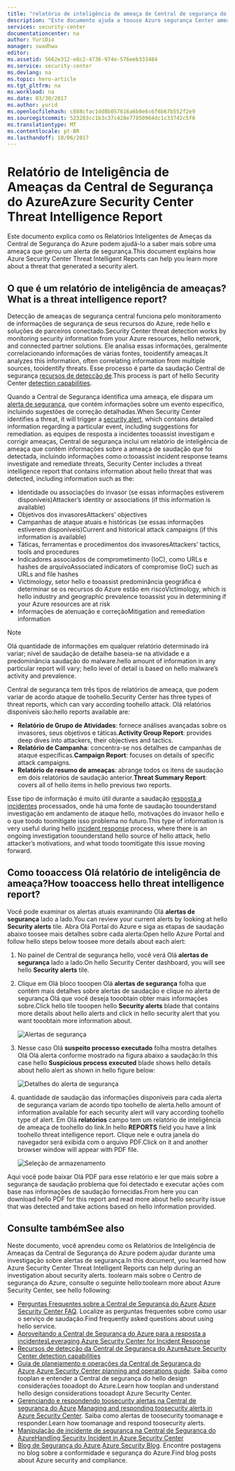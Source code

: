 ```yaml
---
title: "relatório de inteligência de ameaça de Central de segurança do aaaAzure | Microsoft Docs"
description: "Este documento ajuda a toouse Azure segurança Center ameaça Intelligent relatórios durante uma investigação toofind obter mais informações sobre um alerta de segurança."
services: security-center
documentationcenter: na
author: YuriDio
manager: swadhwa
editor: 
ms.assetid: 5662e312-e8c2-4736-974e-576eeb333484
ms.service: security-center
ms.devlang: na
ms.topic: hero-article
ms.tgt_pltfrm: na
ms.workload: na
ms.date: 03/30/2017
ms.author: yurid
ms.openlocfilehash: c888cfac1dd8b057616a6b8e6c6f6b67b552f2e9
ms.sourcegitcommit: 523283cc1b3c37c428e77850964dc1c33742c5f0
ms.translationtype: MT
ms.contentlocale: pt-BR
ms.lasthandoff: 10/06/2017
---
```

# <a name="azure-security-center-threat-intelligence-report"></a><span data-ttu-id="b476e-103">Relatório de Inteligência de Ameaças da Central de Segurança do Azure</span><span class="sxs-lookup"><span data-stu-id="b476e-103">Azure Security Center Threat Intelligence Report</span></span>
<span data-ttu-id="b476e-104">Este documento explica como os Relatórios Inteligentes de Ameças da Central de Segurança do Azure podem ajudá-lo a saber mais sobre uma ameaça que gerou um alerta de segurança.</span><span class="sxs-lookup"><span data-stu-id="b476e-104">This document explains how Azure Security Center Threat Intelligent Reports can help you learn more about a threat that generated a security alert.</span></span>

## <a name="what-is-a-threat-intelligence-report"></a><span data-ttu-id="b476e-105">O que é um relatório de inteligência de ameaças?</span><span class="sxs-lookup"><span data-stu-id="b476e-105">What is a threat intelligence report?</span></span>
<span data-ttu-id="b476e-106">Detecção de ameaças de segurança central funciona pelo monitoramento de informações de segurança de seus recursos do Azure, rede hello e soluções de parceiros conectado.</span><span class="sxs-lookup"><span data-stu-id="b476e-106">Security Center threat detection works by monitoring security information from your Azure resources, hello network, and connected partner solutions.</span></span> <span data-ttu-id="b476e-107">Ele analisa essas informações, geralmente correlacionando informações de várias fontes, tooidentify ameaças.</span><span class="sxs-lookup"><span data-stu-id="b476e-107">It analyzes this information, often correlating information from multiple sources, tooidentify threats.</span></span> <span data-ttu-id="b476e-108">Esse processo é parte da saudação Central de segurança [recursos de detecção de](security-center-detection-capabilities.md).</span><span class="sxs-lookup"><span data-stu-id="b476e-108">This process is part of hello Security Center [detection capabilities](security-center-detection-capabilities.md).</span></span>

<span data-ttu-id="b476e-109">Quando a Central de Segurança identifica uma ameaça, ele dispara um [alerta de segurança](security-center-managing-and-responding-alerts.md), que contém informações sobre um evento específico, incluindo sugestões de correção detalhadas.</span><span class="sxs-lookup"><span data-stu-id="b476e-109">When Security Center identifies a threat, it will trigger a [security alert](security-center-managing-and-responding-alerts.md), which contains detailed information regarding a particular event, including suggestions for remediation.</span></span> <span data-ttu-id="b476e-110">as equipes de resposta a incidentes tooassist investigam e corrigir ameaças, Central de segurança inclui um relatório de inteligência de ameaça que contém informações sobre a ameaça de saudação que foi detectada, incluindo informações como o:</span><span class="sxs-lookup"><span data-stu-id="b476e-110">tooassist incident response teams investigate and remediate threats, Security Center includes a threat intelligence report that contains information about hello threat that was detected, including information such as the:</span></span>

* <span data-ttu-id="b476e-111">Identidade ou associações do invasor (se essas informações estiverem disponíveis)</span><span class="sxs-lookup"><span data-stu-id="b476e-111">Attacker’s identity or associations (if this information is available)</span></span>
* <span data-ttu-id="b476e-112">Objetivos dos invasores</span><span class="sxs-lookup"><span data-stu-id="b476e-112">Attackers’ objectives</span></span>
* <span data-ttu-id="b476e-113">Campanhas de ataque atuais e históricas (se essas informações estiverem disponíveis)</span><span class="sxs-lookup"><span data-stu-id="b476e-113">Current and historical attack campaigns (if this information is available)</span></span>
* <span data-ttu-id="b476e-114">Táticas, ferramentas e procedimentos dos invasores</span><span class="sxs-lookup"><span data-stu-id="b476e-114">Attackers’ tactics, tools and procedures</span></span>
* <span data-ttu-id="b476e-115">Indicadores associados de comprometimento (IoC), como URLs e hashes de arquivo</span><span class="sxs-lookup"><span data-stu-id="b476e-115">Associated indicators of compromise (IoC) such as URLs and file hashes</span></span>
* <span data-ttu-id="b476e-116">Victimology, setor hello e tooassist predominância geográfica é determinar se os recursos do Azure estão em risco</span><span class="sxs-lookup"><span data-stu-id="b476e-116">Victimology, which is hello industry and geographic prevalence tooassist you in determining if your Azure resources are at risk</span></span>
* <span data-ttu-id="b476e-117">Informações de atenuação e correção</span><span class="sxs-lookup"><span data-stu-id="b476e-117">Mitigation and remediation information</span></span>

> [!NOTE]
> <span data-ttu-id="b476e-118">Olá quantidade de informações em qualquer relatório determinado irá variar; nível de saudação de detalhe baseia-se na atividade e a predominância saudação do malware.</span><span class="sxs-lookup"><span data-stu-id="b476e-118">hello amount of information in any particular report will vary; hello level of detail is based on hello malware’s activity and prevalence.</span></span>
>
>

<span data-ttu-id="b476e-119">Central de segurança tem três tipos de relatórios de ameaça, que podem variar de acordo ataque de toohello.</span><span class="sxs-lookup"><span data-stu-id="b476e-119">Security Center has three types of threat reports, which can vary according toohello attack.</span></span> <span data-ttu-id="b476e-120">Olá relatórios disponíveis são:</span><span class="sxs-lookup"><span data-stu-id="b476e-120">hello reports available are:</span></span>

* <span data-ttu-id="b476e-121">**Relatório de Grupo de Atividades**: fornece análises avançadas sobre os invasores, seus objetivos e táticas.</span><span class="sxs-lookup"><span data-stu-id="b476e-121">**Activity Group Report**: provides deep dives into attackers, their objectives and tactics.</span></span>
* <span data-ttu-id="b476e-122">**Relatório de Campanha**: concentra-se nos detalhes de campanhas de ataque específicas.</span><span class="sxs-lookup"><span data-stu-id="b476e-122">**Campaign Report**: focuses on details of specific attack campaigns.</span></span>
* <span data-ttu-id="b476e-123">**Relatório de resumo de ameaças**: abrange todos os itens de saudação em dois relatórios de saudação anterior.</span><span class="sxs-lookup"><span data-stu-id="b476e-123">**Threat Summary Report**: covers all of hello items in hello previous two reports.</span></span>

<span data-ttu-id="b476e-124">Esse tipo de informação é muito útil durante a saudação [resposta a incidentes](security-center-incident-response.md) processados, onde há uma fonte de saudação toounderstand investigação em andamento de ataque hello, motivações do invasor hello e o que toodo toomitigate isso problema no futuro.</span><span class="sxs-lookup"><span data-stu-id="b476e-124">This type of information is very useful during hello [incident response](security-center-incident-response.md) process, where there is an ongoing investigation toounderstand hello source of hello attack, hello attacker’s motivations, and what toodo toomitigate this issue moving forward.</span></span>

## <a name="how-tooaccess-hello-threat-intelligence-report"></a><span data-ttu-id="b476e-125">Como tooaccess Olá relatório de inteligência de ameaça?</span><span class="sxs-lookup"><span data-stu-id="b476e-125">How tooaccess hello threat intelligence report?</span></span>
<span data-ttu-id="b476e-126">Você pode examinar os alertas atuais examinando Olá **alertas de segurança** lado a lado.</span><span class="sxs-lookup"><span data-stu-id="b476e-126">You can review your current alerts by looking at hello **Security alerts** tile.</span></span> <span data-ttu-id="b476e-127">Abra Olá Portal do Azure e siga as etapas de saudação abaixo toosee mais detalhes sobre cada alerta:</span><span class="sxs-lookup"><span data-stu-id="b476e-127">Open hello Azure Portal and follow hello steps below toosee more details about each alert:</span></span>

1. <span data-ttu-id="b476e-128">No painel de Central de segurança hello, você verá Olá **alertas de segurança** lado a lado.</span><span class="sxs-lookup"><span data-stu-id="b476e-128">On hello Security Center dashboard, you will see hello **Security alerts** tile.</span></span>
2. <span data-ttu-id="b476e-129">Clique em Olá bloco tooopen Olá **alertas de segurança** folha que contém mais detalhes sobre alertas de saudação e clique no alerta de segurança Olá que você deseja tooobtain obter mais informações sobre.</span><span class="sxs-lookup"><span data-stu-id="b476e-129">Click hello tile tooopen hello **Security alerts** blade that contains more details about hello alerts and click in hello security alert that you want tooobtain more information about.</span></span>

    ![Alertas de segurança](./media/security-center-threat-report/security-center-threat-report-fig1.png)
3. <span data-ttu-id="b476e-131">Nesse caso Olá **suspeito processo executado** folha mostra detalhes Olá Olá alerta conforme mostrado na figura abaixo a saudação:</span><span class="sxs-lookup"><span data-stu-id="b476e-131">In this case hello **Suspicious process executed** blade shows hello details about hello alert as shown in hello figure below:</span></span>

    ![Detalhes do alerta de segurança](./media/security-center-threat-report/security-center-threat-report-fig2.png)
4. <span data-ttu-id="b476e-133">quantidade de saudação das informações disponíveis para cada alerta de segurança variam de acordo tipo toohello de alerta.</span><span class="sxs-lookup"><span data-stu-id="b476e-133">hello amount of information available for each security alert will vary according toohello type of alert.</span></span> <span data-ttu-id="b476e-134">Em Olá **relatórios** campo tem um relatório de inteligência de ameaça de toohello do link.</span><span class="sxs-lookup"><span data-stu-id="b476e-134">In hello **REPORTS** field you have a link toohello threat intelligence report.</span></span> <span data-ttu-id="b476e-135">Clique nele e outra janela do navegador será exibida com o arquivo PDF.</span><span class="sxs-lookup"><span data-stu-id="b476e-135">Click on it and another browser window will appear with PDF file.</span></span>

   ![Seleção de armazenamento](./media/security-center-threat-report/security-center-threat-report-fig3.png)

<span data-ttu-id="b476e-137">Aqui você pode baixar Olá PDF para esse relatório e ler que mais sobre a segurança de saudação problema que foi detectado e executar ações com base nas informações de saudação fornecidas.</span><span class="sxs-lookup"><span data-stu-id="b476e-137">From here you can download hello PDF for this report and read more about hello security issue that was detected and take actions based on hello information provided.</span></span>

## <a name="see-also"></a><span data-ttu-id="b476e-138">Consulte também</span><span class="sxs-lookup"><span data-stu-id="b476e-138">See also</span></span>
<span data-ttu-id="b476e-139">Neste documento, você aprendeu como os Relatórios de Inteligência de Ameaças da Central de Segurança do Azure podem ajudar durante uma investigação sobre alertas de segurança.</span><span class="sxs-lookup"><span data-stu-id="b476e-139">In this document, you learned how Azure Security Center Threat Intelligent Reports can help during an investigation about security alerts.</span></span> <span data-ttu-id="b476e-140">toolearn mais sobre o Centro de segurança do Azure, consulte o seguinte hello:</span><span class="sxs-lookup"><span data-stu-id="b476e-140">toolearn more about Azure Security Center, see hello following:</span></span>

* <span data-ttu-id="b476e-141">[Perguntas Frequentes sobre a Central de Segurança do Azure](security-center-faq.md).</span><span class="sxs-lookup"><span data-stu-id="b476e-141">[Azure Security Center FAQ](security-center-faq.md).</span></span> <span data-ttu-id="b476e-142">Localize as perguntas frequentes sobre como usar o serviço de saudação.</span><span class="sxs-lookup"><span data-stu-id="b476e-142">Find frequently asked questions about using hello service.</span></span>
* [<span data-ttu-id="b476e-143">Aproveitando a Central de Segurança do Azure para a resposta a incidentes</span><span class="sxs-lookup"><span data-stu-id="b476e-143">Leveraging Azure Security Center for Incident Response</span></span>](security-center-incident-response.md)
* [<span data-ttu-id="b476e-144">Recursos de detecção da Central de Segurança do Azure</span><span class="sxs-lookup"><span data-stu-id="b476e-144">Azure Security Center detection capabilities</span></span>](security-center-detection-capabilities.md)
* <span data-ttu-id="b476e-145">[Guia de planejamento e operações da Central de Segurança do Azure](security-center-planning-and-operations-guide.md).</span><span class="sxs-lookup"><span data-stu-id="b476e-145">[Azure Security Center planning and operations guide](security-center-planning-and-operations-guide.md).</span></span> <span data-ttu-id="b476e-146">Saiba como tooplan e entender a Central de segurança do hello design considerações tooadopt do Azure.</span><span class="sxs-lookup"><span data-stu-id="b476e-146">Learn how tooplan and understand hello design considerations tooadopt Azure Security Center.</span></span>
* <span data-ttu-id="b476e-147">[Gerenciando e respondendo toosecurity alertas na Central de segurança do Azure](security-center-managing-and-responding-alerts.md).</span><span class="sxs-lookup"><span data-stu-id="b476e-147">[Managing and responding toosecurity alerts in Azure Security Center](security-center-managing-and-responding-alerts.md).</span></span> <span data-ttu-id="b476e-148">Saiba como alertas de toosecurity toomanage e responder.</span><span class="sxs-lookup"><span data-stu-id="b476e-148">Learn how toomanage and respond toosecurity alerts.</span></span>
* [<span data-ttu-id="b476e-149">Manipulação de incidente de segurança na Central de Segurança do Azure</span><span class="sxs-lookup"><span data-stu-id="b476e-149">Handling Security Incident in Azure Security Center</span></span>](security-center-incident.md)
* <span data-ttu-id="b476e-150">[Blog de Segurança do Azure](http://blogs.msdn.com/b/azuresecurity/).</span><span class="sxs-lookup"><span data-stu-id="b476e-150">[Azure Security Blog](http://blogs.msdn.com/b/azuresecurity/).</span></span> <span data-ttu-id="b476e-151">Encontre postagens no blog sobre a conformidade e segurança do Azure.</span><span class="sxs-lookup"><span data-stu-id="b476e-151">Find blog posts about Azure security and compliance.</span></span>
